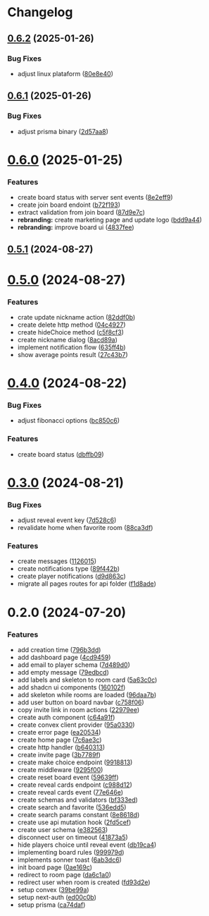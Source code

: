 # Changelog

## [0.6.2](https://github.com/ItaloMedici/pontim/compare/v0.6.1...v0.6.2) (2025-01-26)


### Bug Fixes

* adjust linux plataform ([80e8e40](https://github.com/ItaloMedici/pontim/commit/80e8e401dc96c8bc03026ff70d31588c4855a5f3))

## [0.6.1](https://github.com/ItaloMedici/pontim/compare/v0.6.0...v0.6.1) (2025-01-26)


### Bug Fixes

* adjust prisma binary ([2d57aa8](https://github.com/ItaloMedici/pontim/commit/2d57aa8985346bc31727f11a6765fe466ccaf900))

# [0.6.0](https://github.com/ItaloMedici/pontim/compare/v0.5.1...v0.6.0) (2025-01-25)


### Features

* create board status with server sent events ([8e2eff9](https://github.com/ItaloMedici/pontim/commit/8e2eff9d51312774e77c69ce758018dac62a0d84))
* create join board endoint ([b72f193](https://github.com/ItaloMedici/pontim/commit/b72f193e3cca3b5a1c3153f0258a6866c0a864f5))
* extract validation from join board ([87d9e7c](https://github.com/ItaloMedici/pontim/commit/87d9e7c79ee6142d67b9bd37415b09bf4c8ae03e))
* **rebranding:** create marketing page and update logo ([bdd9a44](https://github.com/ItaloMedici/pontim/commit/bdd9a44efff1ab845bf9b1946817b4dfa9441fc1))
* **rebranding:** improve board ui ([4837fee](https://github.com/ItaloMedici/pontim/commit/4837fee9f5959e7595fe87dbdc59ac920d6c76b1))

## [0.5.1](https://github.com/ItaloMedici/pontim/compare/v0.5.0...v0.5.1) (2024-08-27)

# [0.5.0](https://github.com/ItaloMedici/pontim/compare/v0.4.0...v0.5.0) (2024-08-27)


### Features

* crate update nickname action ([82ddf0b](https://github.com/ItaloMedici/pontim/commit/82ddf0bf2046e2ed2595952437b943f09efca4be))
* create delete http method ([04c4927](https://github.com/ItaloMedici/pontim/commit/04c49275f908fb3e4e751ed4a91a356b9a755d8e))
* create hideChoice method ([c5f8cf3](https://github.com/ItaloMedici/pontim/commit/c5f8cf38c54fb76f70f1ca727d7f18fadbc7d42e))
* create nickname dialog ([8acd89a](https://github.com/ItaloMedici/pontim/commit/8acd89a381ac345b0ca8919040779c83f20f46a1))
* implement notification flow ([635ff4b](https://github.com/ItaloMedici/pontim/commit/635ff4b30cb18e3ecdf2ac6310a7599b98dc6ee5))
* show average points result ([27c43b7](https://github.com/ItaloMedici/pontim/commit/27c43b7f094491980432701f8efa6a930140fb79))

# [0.4.0](https://github.com/ItaloMedici/pontim/compare/v0.3.0...v0.4.0) (2024-08-22)

### Bug Fixes

- adjust fibonacci options ([bc850c6](https://github.com/ItaloMedici/pontim/commit/bc850c655957ea5bdc79652e0b81891a6f464220))

### Features

- create board status ([dbffb09](https://github.com/ItaloMedici/pontim/commit/dbffb095ab53974949347ab77ddb175db70016d7))

# [0.3.0](https://github.com/ItaloMedici/pontim/compare/v0.2.0...v0.3.0) (2024-08-21)

### Bug Fixes

- adjust reveal event key ([7d528c6](https://github.com/ItaloMedici/pontim/commit/7d528c6eb1f5fc19ab0b06b7dc60d1ed4c78488a))
- revalidate home when favorite room ([88ca3df](https://github.com/ItaloMedici/pontim/commit/88ca3dff14ed065588082dfc0e6e031cf6bc3362))

### Features

- create messages ([1126015](https://github.com/ItaloMedici/pontim/commit/1126015cf41cb77d7cd342ace06a463f0aa7c6df))
- create notifications type ([89f442b](https://github.com/ItaloMedici/pontim/commit/89f442b7b7c97f2c217cf70225daca5998fb69c7))
- create player notifications ([d9d863c](https://github.com/ItaloMedici/pontim/commit/d9d863c5cd03774029247c54b08216a49718fdf1))
- migrate all pages routes for api folder ([f1d8ade](https://github.com/ItaloMedici/pontim/commit/f1d8ade39aa2db9e1714cda92cfbc52b956b6993))

# 0.2.0 (2024-07-20)

### Features

- add creation time ([796b3dd](https://github.com/ItaloMedici/pontim/commit/796b3dd157a7051f99e89c66385c7ae0e7d2fcc7))
- add dashboard page ([4cd9459](https://github.com/ItaloMedici/pontim/commit/4cd9459ecd5210b0a1a6f420e97fb5a60d2e3be0))
- add email to player schema ([7d489d0](https://github.com/ItaloMedici/pontim/commit/7d489d054f41d3e7e236af3e02105e9ffcbc19e3))
- add empty message ([79edbcd](https://github.com/ItaloMedici/pontim/commit/79edbcdc7e36eac622c05b07e47ec9e77c8aa862))
- add labels and skeleton to room card ([5a63c0c](https://github.com/ItaloMedici/pontim/commit/5a63c0cf484dc17ab614f55a26b8fee1f6dffe86))
- add shadcn ui components ([160102f](https://github.com/ItaloMedici/pontim/commit/160102f1c056f68ed08c572b3e6576d53fac7c48))
- add skeleton while rooms are loaded ([96daa7b](https://github.com/ItaloMedici/pontim/commit/96daa7b93524db5cd927d4a1c687770fe8018030))
- add user button on board navbar ([c758f06](https://github.com/ItaloMedici/pontim/commit/c758f0640133479b97fbd8dfb2594cd55b7fd41e))
- copy invite link in room actions ([22979ee](https://github.com/ItaloMedici/pontim/commit/22979ee4250c96258a70c6e58310c3d2ffa5148d))
- create auth component ([c64a91f](https://github.com/ItaloMedici/pontim/commit/c64a91ff7ddc896949af968355ebcc58fa055a1e))
- create convex client provider ([95a0330](https://github.com/ItaloMedici/pontim/commit/95a0330f87cba0e5d891e83e0628196e5e9abc37))
- create error page ([ea20534](https://github.com/ItaloMedici/pontim/commit/ea205345d692f43460513d7044161e2597f4d232))
- create home page ([7c6ae3c](https://github.com/ItaloMedici/pontim/commit/7c6ae3c27097766b18996880dd7c774b0edb67c3))
- create http handler ([b640313](https://github.com/ItaloMedici/pontim/commit/b640313789ba424ab5c41249dc0998900fb471c7))
- create invite page ([3b7789f](https://github.com/ItaloMedici/pontim/commit/3b7789f6efc13e98fa45efed62f4fdb9fa79a132))
- create make choice endpoint ([9918813](https://github.com/ItaloMedici/pontim/commit/9918813a4ff2e441033487ec6208d7ee98af0bbe))
- create middleware ([9295f00](https://github.com/ItaloMedici/pontim/commit/9295f0041c593e43be6da947d5acf79ce1d5b988))
- create reset board event ([59639ff](https://github.com/ItaloMedici/pontim/commit/59639ff5ef682d32d5ea7f22a48c7c91d8a9f5b8))
- create reveal cards endpoint ([c988d12](https://github.com/ItaloMedici/pontim/commit/c988d124071929bb52d4eab3ffbb88ce991f0f91))
- create reveal cards event ([77e646e](https://github.com/ItaloMedici/pontim/commit/77e646e82e9c9516528adf3a8955b12db56ddd2b))
- create schemas and validators ([bf333ed](https://github.com/ItaloMedici/pontim/commit/bf333ed1f063893dc92883ee421c40abedc42eef))
- create search and favorite ([536edd5](https://github.com/ItaloMedici/pontim/commit/536edd52c3866208c1ded7af3c29d3329973990a))
- create search params constant ([8e8618d](https://github.com/ItaloMedici/pontim/commit/8e8618dfe6baaad9c1d9e77b5992f56c3e7a8e54))
- create use api mutation hook ([2fd5cef](https://github.com/ItaloMedici/pontim/commit/2fd5cef5d1e6c67d205c2fafc030f6822b1fa9d9))
- create user schema ([e382563](https://github.com/ItaloMedici/pontim/commit/e382563a24ff9b0a95d77257e514ddf2f43008ca))
- disconnect user on timeout ([41873a5](https://github.com/ItaloMedici/pontim/commit/41873a56e3d1282c1b84bd346eda2d58ed59115d))
- hide players choice until reveal event ([db19ca4](https://github.com/ItaloMedici/pontim/commit/db19ca415a5c51f988d287b2d634ca2e8cd50133))
- implementing board rules ([999979d](https://github.com/ItaloMedici/pontim/commit/999979dad3a3fd48ecbd94ee4e623cbd8e8b2c74))
- implements sonner toast ([6ab3dc6](https://github.com/ItaloMedici/pontim/commit/6ab3dc6a4555a07d8a536b6a09d6c4ce996d7292))
- init board page ([0ae169c](https://github.com/ItaloMedici/pontim/commit/0ae169c756c1d6c8015eb329eab37bf645749597))
- redirect to room page ([da6c1a0](https://github.com/ItaloMedici/pontim/commit/da6c1a0e04db47a929cce1dd749f8fa4afb7daca))
- redirect user when room is created ([fd93d2e](https://github.com/ItaloMedici/pontim/commit/fd93d2eb379cf0d1128c141cf75a9dcd09394ee9))
- setup convex ([39be99a](https://github.com/ItaloMedici/pontim/commit/39be99afebb7627f8d4032b09df608a7b4656a6b))
- setup next-auth ([ed00c0b](https://github.com/ItaloMedici/pontim/commit/ed00c0b2e05824fe75cf085ae7468b4754ff9c1a))
- setup prisma ([ca74daf](https://github.com/ItaloMedici/pontim/commit/ca74daf99a1bc645bfc4ed0c10db6163877e3ab4))
